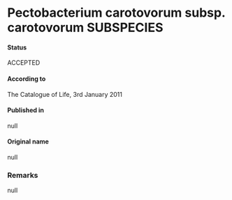 # Pectobacterium carotovorum subsp. carotovorum SUBSPECIES

#### Status
ACCEPTED

#### According to
The Catalogue of Life, 3rd January 2011

#### Published in
null

#### Original name
null

### Remarks
null